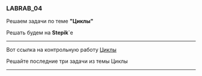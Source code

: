 ### LABRAB_04  

Решаем задачи по теме **"Циклы"**  

Решать будем на **Stepik**`е  

---  

Вот ссылка на контрольную работу [Циклы](https://stepik.org/lesson/413506/step/1?unit=402997)  

Решайте последние три задачи из темы Циклы  

---  
